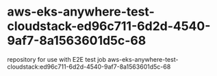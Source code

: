 # aws-eks-anywhere-test-cloudstack-ed96c711-6d2d-4540-9af7-8a1563601d5c-68
repository for use with E2E test job aws-eks-anywhere-test-cloudstack:ed96c711-6d2d-4540-9af7-8a1563601d5c-68
